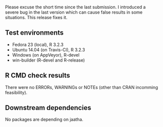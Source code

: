 Please excuse the short time since the last submission. I introduced a severe
bug in the last version which can cause false results in some situations. This
release fixes it.

## Test environments
* Fedora 23 (local), R 3.2.3
* Ubuntu 14.04 (on Travis-CI), R 3.2.3
* Windows (on AppVeyor), R-devel
* win-builder (R-devel and R-release)

## R CMD check results
There were no ERRORs, WARNINGs or NOTEs (other than CRAN incomming feasibility).

## Downstream dependencies
No packages are depending on jaatha.